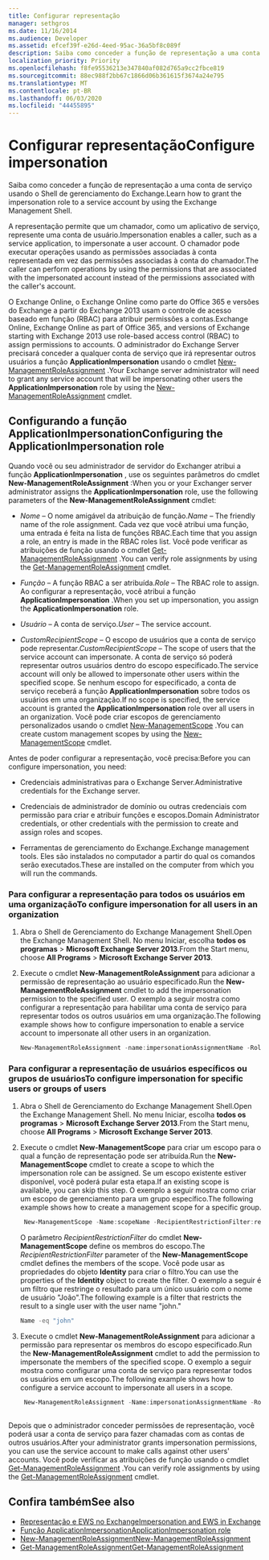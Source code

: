 ```yaml
---
title: Configurar representação
manager: sethgros
ms.date: 11/16/2014
ms.audience: Developer
ms.assetid: efcef39f-e26d-4eed-95ac-36a5bf8c089f
description: Saiba como conceder a função de representação a uma conta de serviço usando o Shell de gerenciamento do Exchange.
localization_priority: Priority
ms.openlocfilehash: f8fe95536213e347840af082d765a9cc2fbce819
ms.sourcegitcommit: 88ec988f2bb67c1866d06b361615f3674a24e795
ms.translationtype: MT
ms.contentlocale: pt-BR
ms.lasthandoff: 06/03/2020
ms.locfileid: "44455895"
---
```

# <a name="configure-impersonation"></a><span data-ttu-id="21830-103">Configurar representação</span><span class="sxs-lookup"><span data-stu-id="21830-103">Configure impersonation</span></span>

<span data-ttu-id="21830-104">Saiba como conceder a função de representação a uma conta de serviço usando o Shell de gerenciamento do Exchange.</span><span class="sxs-lookup"><span data-stu-id="21830-104">Learn how to grant the impersonation role to a service account by using the Exchange Management Shell.</span></span> 
  
<span data-ttu-id="21830-105">A representação permite que um chamador, como um aplicativo de serviço, represente uma conta de usuário.</span><span class="sxs-lookup"><span data-stu-id="21830-105">Impersonation enables a caller, such as a service application, to impersonate a user account.</span></span> <span data-ttu-id="21830-106">O chamador pode executar operações usando as permissões associadas à conta representada em vez das permissões associadas à conta do chamador.</span><span class="sxs-lookup"><span data-stu-id="21830-106">The caller can perform operations by using the permissions that are associated with the impersonated account instead of the permissions associated with the caller's account.</span></span>
  
<span data-ttu-id="21830-107">O Exchange Online, o Exchange Online como parte do Office 365 e versões do Exchange a partir do Exchange 2013 usam o controle de acesso baseado em função (RBAC) para atribuir permissões a contas.</span><span class="sxs-lookup"><span data-stu-id="21830-107">Exchange Online, Exchange Online as part of Office 365, and versions of Exchange starting with Exchange 2013 use role-based access control (RBAC) to assign permissions to accounts.</span></span> <span data-ttu-id="21830-108">O administrador do Exchange Server precisará conceder a qualquer conta de serviço que irá representar outros usuários a função **ApplicationImpersonation** usando o cmdlet [New-ManagementRoleAssignment](https://msdn.microsoft.com/library/34d4f2e3-f2c5-49e1-a6a9-1366da65a78c.aspx) .</span><span class="sxs-lookup"><span data-stu-id="21830-108">Your Exchange server administrator will need to grant any service account that will be impersonating other users the **ApplicationImpersonation** role by using the [New-ManagementRoleAssignment](https://msdn.microsoft.com/library/34d4f2e3-f2c5-49e1-a6a9-1366da65a78c.aspx) cmdlet.</span></span> 
  
## <a name="configuring-the-applicationimpersonation-role"></a><span data-ttu-id="21830-109">Configurando a função ApplicationImpersonation</span><span class="sxs-lookup"><span data-stu-id="21830-109">Configuring the ApplicationImpersonation role</span></span>

<span data-ttu-id="21830-110">Quando você ou seu administrador de servidor do Exchanger atribui a função **ApplicationImpersonation** , use os seguintes parâmetros do cmdlet **New-ManagementRoleAssignment** :</span><span class="sxs-lookup"><span data-stu-id="21830-110">When you or your Exchanger server administrator assigns the **ApplicationImpersonation** role, use the following parameters of the **New-ManagementRoleAssignment** cmdlet:</span></span> 
  
-  <span data-ttu-id="21830-111">_Nome_ &ndash; O nome amigável da atribuição de função.</span><span class="sxs-lookup"><span data-stu-id="21830-111">_Name_ &ndash; The friendly name of the role assignment.</span></span> <span data-ttu-id="21830-112">Cada vez que você atribui uma função, uma entrada é feita na lista de funções RBAC.</span><span class="sxs-lookup"><span data-stu-id="21830-112">Each time that you assign a role, an entry is made in the RBAC roles list.</span></span> <span data-ttu-id="21830-113">Você pode verificar as atribuições de função usando o cmdlet [Get-ManagementRoleAssignment](https://msdn.microsoft.com/library/a3a6ee46-061b-444a-8639-43a416309445.aspx) .</span><span class="sxs-lookup"><span data-stu-id="21830-113">You can verify role assignments by using the [Get-ManagementRoleAssignment](https://msdn.microsoft.com/library/a3a6ee46-061b-444a-8639-43a416309445.aspx) cmdlet.</span></span> 
    
-  <span data-ttu-id="21830-114">_Função_ &ndash; A função RBAC a ser atribuída.</span><span class="sxs-lookup"><span data-stu-id="21830-114">_Role_ &ndash; The RBAC role to assign.</span></span> <span data-ttu-id="21830-115">Ao configurar a representação, você atribui a função **ApplicationImpersonation** .</span><span class="sxs-lookup"><span data-stu-id="21830-115">When you set up impersonation, you assign the **ApplicationImpersonation** role.</span></span> 
    
-  <span data-ttu-id="21830-116">_Usuário_ &ndash; A conta de serviço.</span><span class="sxs-lookup"><span data-stu-id="21830-116">_User_ &ndash; The service account.</span></span> 
    
-  <span data-ttu-id="21830-117">_CustomRecipientScope_ &ndash; O escopo de usuários que a conta de serviço pode representar.</span><span class="sxs-lookup"><span data-stu-id="21830-117">_CustomRecipientScope_ &ndash; The scope of users that the service account can impersonate.</span></span> <span data-ttu-id="21830-118">A conta de serviço só poderá representar outros usuários dentro do escopo especificado.</span><span class="sxs-lookup"><span data-stu-id="21830-118">The service account will only be allowed to impersonate other users within the specified scope.</span></span> <span data-ttu-id="21830-119">Se nenhum escopo for especificado, a conta de serviço receberá a função **ApplicationImpersonation** sobre todos os usuários em uma organização.</span><span class="sxs-lookup"><span data-stu-id="21830-119">If no scope is specified, the service account is granted the **ApplicationImpersonation** role over all users in an organization.</span></span> <span data-ttu-id="21830-120">Você pode criar escopos de gerenciamento personalizados usando o cmdlet [New-ManagementScope](https://msdn.microsoft.com/library/1ea1f474-69d6-48c0-9beb-bfa4442c5dab.aspx) .</span><span class="sxs-lookup"><span data-stu-id="21830-120">You can create custom management scopes by using the [New-ManagementScope](https://msdn.microsoft.com/library/1ea1f474-69d6-48c0-9beb-bfa4442c5dab.aspx) cmdlet.</span></span> 
    
<span data-ttu-id="21830-121">Antes de poder configurar a representação, você precisa:</span><span class="sxs-lookup"><span data-stu-id="21830-121">Before you can configure impersonation, you need:</span></span>
  
- <span data-ttu-id="21830-122">Credenciais administrativas para o Exchange Server.</span><span class="sxs-lookup"><span data-stu-id="21830-122">Administrative credentials for the Exchange server.</span></span>
    
- <span data-ttu-id="21830-123">Credenciais de administrador de domínio ou outras credenciais com permissão para criar e atribuir funções e escopos.</span><span class="sxs-lookup"><span data-stu-id="21830-123">Domain Administrator credentials, or other credentials with the permission to create and assign roles and scopes.</span></span>
    
- <span data-ttu-id="21830-124">Ferramentas de gerenciamento do Exchange.</span><span class="sxs-lookup"><span data-stu-id="21830-124">Exchange management tools.</span></span> <span data-ttu-id="21830-125">Eles são instalados no computador a partir do qual os comandos serão executados.</span><span class="sxs-lookup"><span data-stu-id="21830-125">These are installed on the computer from which you will run the commands.</span></span>
    
### <a name="to-configure-impersonation-for-all-users-in-an-organization"></a><span data-ttu-id="21830-126">Para configurar a representação para todos os usuários em uma organização</span><span class="sxs-lookup"><span data-stu-id="21830-126">To configure impersonation for all users in an organization</span></span>

1. <span data-ttu-id="21830-127">Abra o Shell de Gerenciamento do Exchange Management Shell.</span><span class="sxs-lookup"><span data-stu-id="21830-127">Open the Exchange Management Shell.</span></span> <span data-ttu-id="21830-128">No menu Iniciar, escolha **todos os programas**  >  **Microsoft Exchange Server 2013**.</span><span class="sxs-lookup"><span data-stu-id="21830-128">From the Start menu, choose **All Programs** > **Microsoft Exchange Server 2013**.</span></span> 
    
2. <span data-ttu-id="21830-129">Execute o cmdlet **New-ManagementRoleAssignment** para adicionar a permissão de representação ao usuário especificado.</span><span class="sxs-lookup"><span data-stu-id="21830-129">Run the **New-ManagementRoleAssignment** cmdlet to add the impersonation permission to the specified user.</span></span> <span data-ttu-id="21830-130">O exemplo a seguir mostra como configurar a representação para habilitar uma conta de serviço para representar todos os outros usuários em uma organização.</span><span class="sxs-lookup"><span data-stu-id="21830-130">The following example shows how to configure impersonation to enable a service account to impersonate all other users in an organization.</span></span> 
    
   ```powershell
   New-ManagementRoleAssignment -name:impersonationAssignmentName -Role:ApplicationImpersonation -User:serviceAccount 
   ```

### <a name="to-configure-impersonation-for-specific-users-or-groups-of-users"></a><span data-ttu-id="21830-131">Para configurar a representação de usuários específicos ou grupos de usuários</span><span class="sxs-lookup"><span data-stu-id="21830-131">To configure impersonation for specific users or groups of users</span></span>

1. <span data-ttu-id="21830-132">Abra o Shell de Gerenciamento do Exchange Management Shell.</span><span class="sxs-lookup"><span data-stu-id="21830-132">Open the Exchange Management Shell.</span></span> <span data-ttu-id="21830-133">No menu Iniciar, escolha **todos os programas**  >  **Microsoft Exchange Server 2013**.</span><span class="sxs-lookup"><span data-stu-id="21830-133">From the Start menu, choose **All Programs** > **Microsoft Exchange Server 2013**.</span></span> 
    
2. <span data-ttu-id="21830-134">Execute o cmdlet **New-ManagementScope** para criar um escopo para o qual a função de representação pode ser atribuída.</span><span class="sxs-lookup"><span data-stu-id="21830-134">Run the **New-ManagementScope** cmdlet to create a scope to which the impersonation role can be assigned.</span></span> <span data-ttu-id="21830-135">Se um escopo existente estiver disponível, você poderá pular esta etapa.</span><span class="sxs-lookup"><span data-stu-id="21830-135">If an existing scope is available, you can skip this step.</span></span> <span data-ttu-id="21830-136">O exemplo a seguir mostra como criar um escopo de gerenciamento para um grupo específico.</span><span class="sxs-lookup"><span data-stu-id="21830-136">The following example shows how to create a management scope for a specific group.</span></span> 
    
   ```powershell
    New-ManagementScope -Name:scopeName -RecipientRestrictionFilter:recipientFilter
   ```

   <span data-ttu-id="21830-137">O parâmetro _RecipientRestrictionFilter_ do cmdlet **New-ManagementScope** define os membros do escopo.</span><span class="sxs-lookup"><span data-stu-id="21830-137">The _RecipientRestrictionFilter_ parameter of the **New-ManagementScope** cmdlet defines the members of the scope.</span></span> <span data-ttu-id="21830-138">Você pode usar as propriedades do objeto **Identity** para criar o filtro.</span><span class="sxs-lookup"><span data-stu-id="21830-138">You can use the properties of the **Identity** object to create the filter.</span></span> <span data-ttu-id="21830-139">O exemplo a seguir é um filtro que restringe o resultado para um único usuário com o nome de usuário "João".</span><span class="sxs-lookup"><span data-stu-id="21830-139">The following example is a filter that restricts the result to a single user with the user name "john."</span></span> 
    
   ```powershell
   Name -eq "john"
   ```

3. <span data-ttu-id="21830-140">Execute o cmdlet **New-ManagementRoleAssignment** para adicionar a permissão para representar os membros do escopo especificado.</span><span class="sxs-lookup"><span data-stu-id="21830-140">Run the **New-ManagementRoleAssignment** cmdlet to add the permission to impersonate the members of the specified scope.</span></span> <span data-ttu-id="21830-141">O exemplo a seguir mostra como configurar uma conta de serviço para representar todos os usuários em um escopo.</span><span class="sxs-lookup"><span data-stu-id="21830-141">The following example shows how to configure a service account to impersonate all users in a scope.</span></span> 
    
   ```powershell
    New-ManagementRoleAssignment -Name:impersonationAssignmentName -Role:ApplicationImpersonation -User:serviceAccount -CustomRecipientWriteScope:scopeName
    
   ```


<span data-ttu-id="21830-142">Depois que o administrador conceder permissões de representação, você poderá usar a conta de serviço para fazer chamadas com as contas de outros usuários.</span><span class="sxs-lookup"><span data-stu-id="21830-142">After your administrator grants impersonation permissions, you can use the service account to make calls against other users' accounts.</span></span> <span data-ttu-id="21830-143">Você pode verificar as atribuições de função usando o cmdlet [Get-ManagementRoleAssignment](https://msdn.microsoft.com/library/a3a6ee46-061b-444a-8639-43a416309445.aspx) .</span><span class="sxs-lookup"><span data-stu-id="21830-143">You can verify role assignments by using the [Get-ManagementRoleAssignment](https://msdn.microsoft.com/library/a3a6ee46-061b-444a-8639-43a416309445.aspx) cmdlet.</span></span> 
  
## <a name="see-also"></a><span data-ttu-id="21830-144">Confira também</span><span class="sxs-lookup"><span data-stu-id="21830-144">See also</span></span>

- [<span data-ttu-id="21830-145">Representação e EWS no Exchange</span><span class="sxs-lookup"><span data-stu-id="21830-145">Impersonation and EWS in Exchange</span></span>](impersonation-and-ews-in-exchange.md)
- [<span data-ttu-id="21830-146">Função ApplicationImpersonation</span><span class="sxs-lookup"><span data-stu-id="21830-146">ApplicationImpersonation role</span></span>](https://technet.microsoft.com/library/dd776119%28v=exchg.150%29.aspx)   
- [<span data-ttu-id="21830-147">New-ManagementRoleAssignment</span><span class="sxs-lookup"><span data-stu-id="21830-147">New-ManagementRoleAssignment</span></span>](https://msdn.microsoft.com/library/34d4f2e3-f2c5-49e1-a6a9-1366da65a78c.aspx)    
- [<span data-ttu-id="21830-148">Get-ManagementRoleAssignment</span><span class="sxs-lookup"><span data-stu-id="21830-148">Get-ManagementRoleAssignment</span></span>](https://msdn.microsoft.com/library/a3a6ee46-061b-444a-8639-43a416309445.aspx)
    

